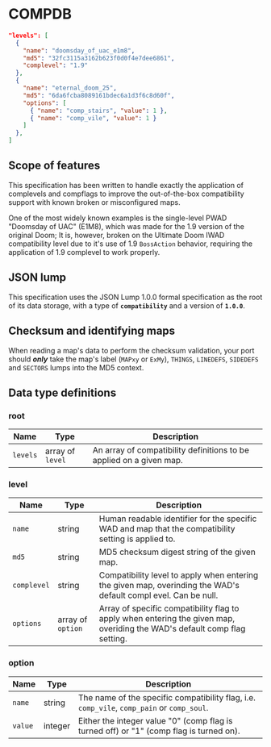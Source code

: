 # COMPDB

```json
"levels": [
  {
    "name": "doomsday_of_uac_e1m8",
    "md5": "32fc3115a3162b623f0d0f4e7dee6861",
    "complevel": "1.9"
  },
  {
    "name": "eternal_doom_25",
    "md5": "6da6fcba8089161bdec6a1d3f6c8d60f",
    "options": [
      { "name": "comp_stairs", "value": 1 },
      { "name": "comp_vile", "value": 1 }
    ]
  },
]
```

## Scope of features

This specification has been written to handle exactly the application of complevels and compflags to improve the out-of-the-box compatibility support with known broken or misconfigured maps.

One of the most widely known examples is the single-level PWAD "Doomsday of UAC" (E1M8), which was made for the 1.9 version of the original Doom; It is, however, broken on the Ultimate Doom IWAD compatibility level due to it's use of 1.9 `BossAction` behavior, requiring the application of 1.9 complevel to work properly.

## JSON lump

This specification uses the JSON Lump 1.0.0 formal specification as the root of its data storage, with a type of **`compatibility`** and a version of **`1.0.0`**.

## Checksum and identifying maps

When reading a map's data to perform the checksum validation, your port should **_only_** take the map's label (`MAPxy` or `ExMy`), `THINGS`, `LINEDEFS`, `SIDEDEFS` and `SECTORS` lumps into the MD5 context.

## Data type definitions

### root

| Name     | Type             | Description |
|----------|------------------|-------------|
| `levels` | array of `level` | An array of compatibility definitions to be applied on a given map. |

### level

| Name        | Type              | Description |
|-------------|-------------------|-------------|
| `name`      | string            | Human readable identifier for the specific WAD and map that the compatibility setting is applied to. |
| `md5`       | string            | MD5 checksum digest string of the given map. |
| `complevel` | string            | Compatibility level to apply when entering the given map, overinding the WAD's default compl evel. Can be null. |
| `options`   | array of `option` | Array of specific compatibility flag to apply when entering the given map, overiding the WAD's default comp flag setting. |

### option

| Name    | Type    | Description |
|---------|---------|-------------|
| `name`  | string  | The name of the specific compatibility flag, i.e. `comp_vile`, `comp_pain` or `comp_soul`. |
| `value` | integer | Either the integer value "0" (comp flag is turned off) or "1" (comp flag is turned on). |
